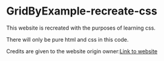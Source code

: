 ﻿# GridByExample-recreate-css

This website is recreated with the purposes of learning css.

There will only be pure html and css in this code.

Credits are given to the website origin owner:[Link to website](https://gridbyexample.com/) 



